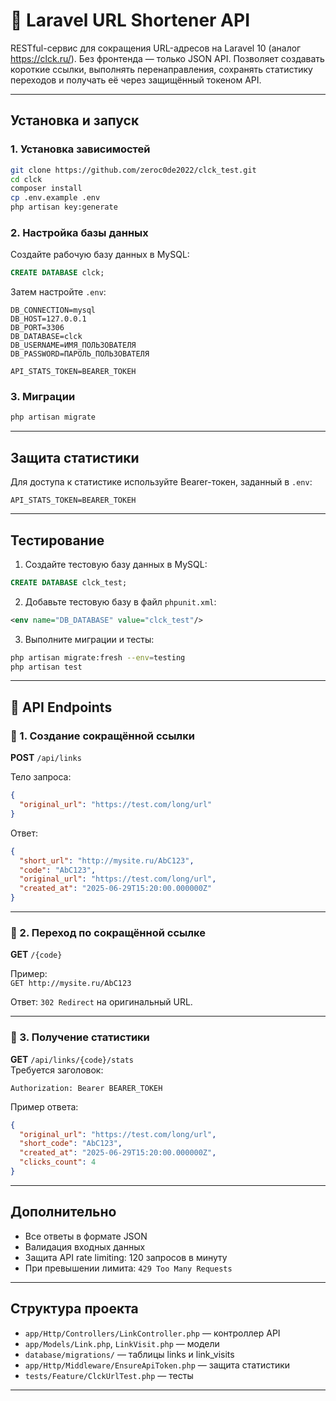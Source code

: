 
# 📎 Laravel URL Shortener API

RESTful-сервис для сокращения URL-адресов на Laravel 10 (аналог https://clck.ru/). Без фронтенда — только JSON API. Позволяет создавать короткие ссылки, выполнять перенаправления, сохранять статистику переходов и получать её через защищённый токеном API.

---

## Установка и запуск

### 1. Установка зависимостей

```bash
git clone https://github.com/zeroc0de2022/clck_test.git
cd clck
composer install
cp .env.example .env
php artisan key:generate
```

### 2. Настройка базы данных

Создайте рабочую базу данных в MySQL:

```sql
CREATE DATABASE clck;
```

Затем настройте `.env`:

```
DB_CONNECTION=mysql
DB_HOST=127.0.0.1
DB_PORT=3306
DB_DATABASE=clck
DB_USERNAME=ИМЯ_ПОЛЬЗОВАТЕЛЯ
DB_PASSWORD=ПАРОЛЬ_ПОЛЬЗОВАТЕЛЯ

API_STATS_TOKEN=BEARER_ТОКЕН
```

### 3. Миграции

```bash
php artisan migrate
```

---

## Защита статистики

Для доступа к статистике используйте Bearer-токен, заданный в `.env`:

```
API_STATS_TOKEN=BEARER_ТОКЕН
```

---

## Тестирование

1. Создайте тестовую базу данных в MySQL:
```sql
CREATE DATABASE clck_test;
```

2. Добавьте тестовую базу в файл `phpunit.xml`:
```xml
<env name="DB_DATABASE" value="clck_test"/>
```

3. Выполните миграции и тесты:
```bash
php artisan migrate:fresh --env=testing
php artisan test
```

---

## 📡 API Endpoints

### 🔹 1. Создание сокращённой ссылки

**POST** `/api/links`

Тело запроса:

```json
{
  "original_url": "https://test.com/long/url"
}
```

Ответ:

```json
{
  "short_url": "http://mysite.ru/AbC123",
  "code": "AbC123",
  "original_url": "https://test.com/long/url",
  "created_at": "2025-06-29T15:20:00.000000Z"
}
```

---

### 🔹 2. Переход по сокращённой ссылке

**GET** `/{code}`

Пример:  
`GET http://mysite.ru/AbC123`

Ответ: `302 Redirect` на оригинальный URL.

---

### 🔹 3. Получение статистики

**GET** `/api/links/{code}/stats`  
Требуется заголовок:

```
Authorization: Bearer BEARER_ТОКЕН
```

Пример ответа:

```json
{
  "original_url": "https://test.com/long/url",
  "short_code": "AbC123",
  "created_at": "2025-06-29T15:20:00.000000Z",
  "clicks_count": 4
}
```

---

## Дополнительно

- Все ответы в формате JSON
- Валидация входных данных
- Защита API rate limiting: 120 запросов в минуту
- При превышении лимита: `429 Too Many Requests`

---

## Структура проекта

- `app/Http/Controllers/LinkController.php` — контроллер API
- `app/Models/Link.php`, `LinkVisit.php` — модели
- `database/migrations/` — таблицы links и link_visits
- `app/Http/Middleware/EnsureApiToken.php` — защита статистики
- `tests/Feature/ClckUrlTest.php` — тесты

---
